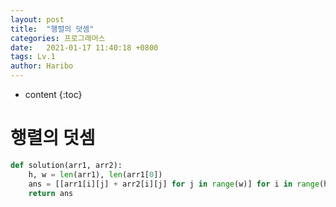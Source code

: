 ```yaml
---
layout: post
title:  "행렬의 덧셈"
categories: 프로그래머스
date:   2021-01-17 11:40:18 +0800
tags: Lv.1
author: Haribo
---
```


* content
{:toc}
# 행렬의 덧셈

```python
def solution(arr1, arr2):
    h, w = len(arr1), len(arr1[0])
    ans = [[arr1[i][j] + arr2[i][j] for j in range(w)] for i in range(h)]
    return ans
```

